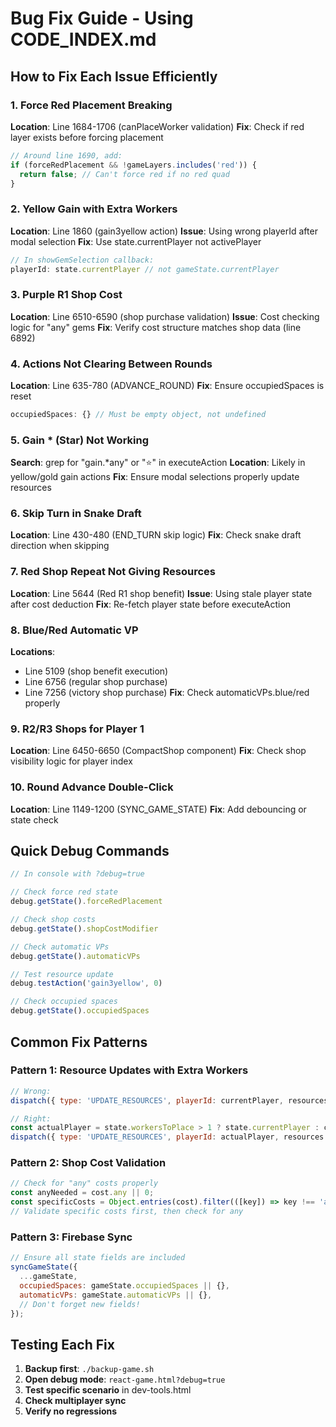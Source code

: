 # Bug Fix Guide - Using CODE_INDEX.md

## How to Fix Each Issue Efficiently

### 1. Force Red Placement Breaking
**Location**: Line 1684-1706 (canPlaceWorker validation)
**Fix**: Check if red layer exists before forcing placement
```javascript
// Around line 1690, add:
if (forceRedPlacement && !gameLayers.includes('red')) {
  return false; // Can't force red if no red quad
}
```

### 2. Yellow Gain with Extra Workers
**Location**: Line 1860 (gain3yellow action)
**Issue**: Using wrong playerId after modal selection
**Fix**: Use state.currentPlayer not activePlayer
```javascript
// In showGemSelection callback:
playerId: state.currentPlayer // not gameState.currentPlayer
```

### 3. Purple R1 Shop Cost
**Location**: Line 6510-6590 (shop purchase validation)
**Issue**: Cost checking logic for "any" gems
**Fix**: Verify cost structure matches shop data (line 6892)

### 4. Actions Not Clearing Between Rounds
**Location**: Line 635-780 (ADVANCE_ROUND)
**Fix**: Ensure occupiedSpaces is reset
```javascript
occupiedSpaces: {} // Must be empty object, not undefined
```

### 5. Gain * (Star) Not Working
**Search**: grep for "gain.*any" or "⭐" in executeAction
**Location**: Likely in yellow/gold gain actions
**Fix**: Ensure modal selections properly update resources

### 6. Skip Turn in Snake Draft
**Location**: Line 430-480 (END_TURN skip logic)
**Fix**: Check snake draft direction when skipping

### 7. Red Shop Repeat Not Giving Resources
**Location**: Line 5644 (Red R1 shop benefit)
**Issue**: Using stale player state after cost deduction
**Fix**: Re-fetch player state before executeAction

### 8. Blue/Red Automatic VP
**Locations**: 
- Line 5109 (shop benefit execution)
- Line 6756 (regular shop purchase)  
- Line 7256 (victory shop purchase)
**Fix**: Check automaticVPs.blue/red properly

### 9. R2/R3 Shops for Player 1
**Location**: Line 6450-6650 (CompactShop component)
**Fix**: Check shop visibility logic for player index

### 10. Round Advance Double-Click
**Location**: Line 1149-1200 (SYNC_GAME_STATE)
**Fix**: Add debouncing or state check

## Quick Debug Commands

```javascript
// In console with ?debug=true

// Check force red state
debug.getState().forceRedPlacement

// Check shop costs
debug.getState().shopCostModifier

// Check automatic VPs
debug.getState().automaticVPs

// Test resource update
debug.testAction('gain3yellow', 0)

// Check occupied spaces
debug.getState().occupiedSpaces
```

## Common Fix Patterns

### Pattern 1: Resource Updates with Extra Workers
```javascript
// Wrong:
dispatch({ type: 'UPDATE_RESOURCES', playerId: currentPlayer, resources });

// Right:
const actualPlayer = state.workersToPlace > 1 ? state.currentPlayer : currentPlayer;
dispatch({ type: 'UPDATE_RESOURCES', playerId: actualPlayer, resources });
```

### Pattern 2: Shop Cost Validation
```javascript
// Check for "any" costs properly
const anyNeeded = cost.any || 0;
const specificCosts = Object.entries(cost).filter(([key]) => key !== 'any');
// Validate specific costs first, then check for any
```

### Pattern 3: Firebase Sync
```javascript
// Ensure all state fields are included
syncGameState({
  ...gameState,
  occupiedSpaces: gameState.occupiedSpaces || {},
  automaticVPs: gameState.automaticVPs || {},
  // Don't forget new fields!
});
```

## Testing Each Fix

1. **Backup first**: `./backup-game.sh`
2. **Open debug mode**: `react-game.html?debug=true`
3. **Test specific scenario** in dev-tools.html
4. **Check multiplayer sync**
5. **Verify no regressions**